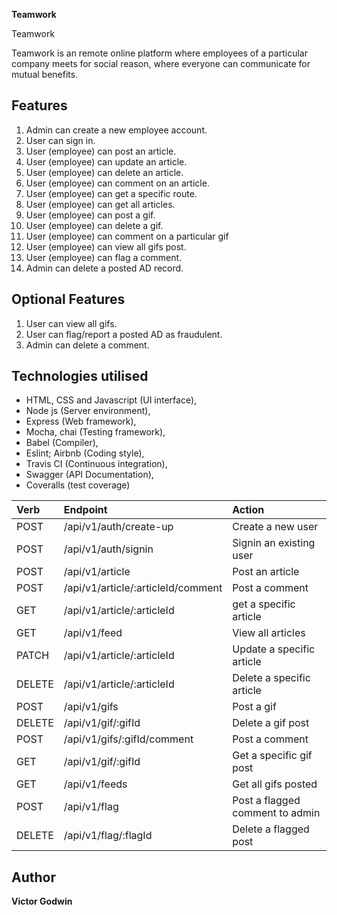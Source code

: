 

 **Teamwork**




Teamwork

Teamwork is an remote online platform where employees of a particular company meets for social reason, where everyone can communicate for mutual benefits.


 ## Features

1. Admin can create a new employee account.
2. User can sign in.
3. User (employee) can post an article.
4. User (employee) can update an article.
5. User (employee) can delete an article.
6. User (employee) can comment on an article.
7. User (employee) can get a specific route.
8. User (employee) can get all articles.
9. User (employee) can post a gif.
10. User (employee) can delete a gif.
11. User (employee) can comment on a particular gif
12. User (employee) can view all gifs post.
13. User (employee) can flag a comment.
14. Admin can delete a posted AD record.



## Optional Features


 1. User can view all gifs.
 2. User can flag/report a posted AD as fraudulent.
 3. Admin can delete a comment.


 
## Technologies utilised

- HTML, CSS and Javascript (UI interface),
- Node js (Server environment),
- Express (Web framework),
- Mocha, chai (Testing framework),
- Babel (Compiler),
- Eslint; Airbnb (Coding style),
- Travis CI (Continuous integration),
- Swagger (API Documentation),
- Coveralls (test coverage)









| Verb     | Endpoint                                                           | Action
| :------- | :---------------------------------------------------------------   | :---------------------------------------------
| POST     | /api/v1/auth/create-up                                             | Create a new user
| POST     | /api/v1/auth/signin                                                | Signin an existing user
| POST     | /api/v1/article                                                    | Post an article
| POST     | /api/v1/article/:articleId/comment                                 | Post a comment
| GET      | /api/v1/article/:articleId                                         | get a specific article
| GET      | /api/v1/feed                                                       | View all articles
| PATCH    | /api/v1/article/:articleId                                         | Update a specific article
| DELETE   | /api/v1/article/:articleId                                         | Delete a specific article
| POST     | /api/v1/gifs                                                       | Post a gif
| DELETE   | /api/v1/gif/:gifId                                                 | Delete a gif post
| POST     | /api/v1/gifs/:gifId/comment                                        | Post a comment
| GET      | /api/v1/gif/:gifId                                                 | Get a specific gif post
| GET      | /api/v1/feeds                                                      |Get all gifs posted
| POST     | /api/v1/flag                                                       | Post a flagged comment to admin
| DELETE   | /api/v1/flag/:flagId                                               | Delete a flagged post



## Author

**Victor Godwin**
